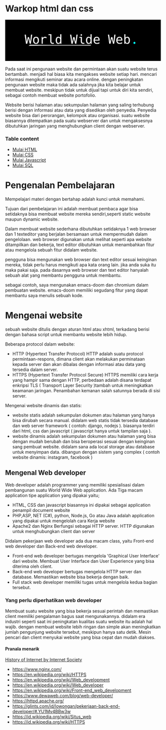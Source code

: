 # Warkop html dan css

![image](aset/01.png)

Pada saat ini pengunaan website dan permintaan akan suatu website terus bertambah.
menjadi hal biasa kita mengakses website setiap hari. mencari informasi mengikuti
seminar atau acara online. dengan peningkatan pengunaan website maka tidak ada salahnya
jika kita belajar untuk membuat website. meskipun tidak untuk dijual tapi untuk diri kita sendiri, sebagai contoh membuat website portofolio.

Website berisi halaman atau sekumpulan halaman yang saling terhubung berisi dengan informasi atau data yang disedikan oleh penyedia. Penyedia website bisa dari perorangan, kelompok atau organisasi. suatu website biasannya ditempatkan pada suatu webserver dan untuk mengaksesnya dibutuhkan jaringan yang menghubungkan client dengan webserver.

### Table content

- [Mulai HTML](document/html.md)
- [Mulai CSS](document/css.md)
- [Mulai Javascript](document/javascript.md)
- [Mulai SQL](document/sql.md)

# Pengenalan Pembelajaran

Mempelajari materi dengan bertahap adalah kunci untuk memahami.

Tujuan dari pembelajaran ini adalah membuat pembaca agar bisa setidaknya bisa membuat website mereka sendiri,seperti static website maupun dynamic website.

Dalam membuat website sederhana dibutuhkan setidaknya 1 web browser dan 1 texteditor yang berjalan bersamaan untuk mempermudah dalam pengelolaan.
web browser digunakan untuk melihat seperti apa website ditampilkan dan bekerja, text editor dibutuhkan untuk menambahkan fitur atau mengelola sebuah fitur didalam website. 

pengguna bisa mengunakan web browser dan text editor sesuai keinginan mereka, tidak perlu harus mengikuti apa kata orang lain. jika anda suka itu maka pakai saja.
pada dasarnya web browser dan text editor hanyalah sebuah alat yang membantu pengguna untuk membantu.

sebagai contoh, saya mengunakan emacs-doom dan chromium dalam pembuatan website. emacs-doom memiliki segudang fitur yang dapat membantu saya menulis sebuah kode.

# Mengenai website

sebuah website ditulis dengan aturan html atau xhtml, terkadang berisi dengan bahasa script untuk membantu website lebih hidup.

Beberapa protocol dalam website:
- HTTP (Hypertext Transfer Protocol)
HTTP adalah suatu protocol permintaan-respons, dimana client akan melakukan perminataan kepada server dan akan dibalas dengan informasi atau data yang tersedia dalam server.
- HTTPS (Hypertext Transfer Protocol Secure)
HTTPS memiliki cara kerja yang hampir sama dengan HTTP, perbedaan adalah disana terdapat enkripsi TLS ( Transport Layer Security )tambah untuk meningkatkan keamanan jaringan. Penambahan kemanan salah satunnya berada di sisi server.

Mengenai website dinamis dan statis:
- website statis
adalah sekumpulan dokumen atau halaman yang hanya bisa dirubah secara manual. didalam web statis tidak tersedia database dan web server framework ( contoh: django, nodejs ). biasanya terdiri dari html, css dan javascript ( javascript hanya untuk tampilan saja ).
- website dinamis
adalah sekumpulan dokumen atau halaman yang bisa dengan mudah berubah dan bisa beroperasi sesuai dengan keinginan sang pembuat website. didalam sana ada local storage atau database untuk menyimpan data. dibangun dengan sistem yang complex ( contoh website dinamis: instagram, facebook )

## Mengenal Web developer
Web developer adalah programmer yang memiliki spesialisasi dalam pembangunan suatu World Wide Web application. Ada Tiga macam application tipe application yang dipakai yaitu;
- HTML, CSS dan javascript biasannya ini dipakai sebagai application penampil document website
- PHP,ASP, NET (C#), python, Node.js, Go atau Java adalah application yang dipakai untuk mengelolah cara Kerja website
- Apache2 dan Nginx Berfungsi sebagai HTTP server. HTTP digunakan untuk menghubungkan client dan server


Didalam pekerjaan web developer ada dua macam class, yaitu Front-end web developer dan Back-end web developer.

- Front-end web developer bertugas mengelola 'Graphical User Interface' dari website. Membuat User Interface dan User Experience yang bisa diterima oleh client.
- Back-end web developer bertugas mengelola HTTP server dan database. Memastikan website bisa bekerja dengan baik.
- Full stack web developer memiliki tugas untuk mengelola kedua bagian tersebut.

### Yang perlu diperhatikan web developer

Membuat suatu website yang bisa bekerja sesuai perintah dan memastikan client memiliki pengalaman bagus saat mengunakannya. didalam era industri seperti saat ini peningkatan kualitas suatu website itu adalah hal wajib. dengan membuat website lebih ringan dan simple akan meningkatkan jumlah pengunjung website tersebut, meskipun hanya satu detik.
Mesin pencari dan client menyukai website yang bisa cepat dan mudah diakses.

#### Pranala menarik
[History of Internet by Internet Society](https://www.internethalloffame.org/brief-history-internet)
- https://www.nginx.com/
- https://en.wikipedia.org/wiki/HTTPS
- https://en.wikipedia.org/wiki/Web_development
- https://en.wikipedia.org/wiki/Web_developer
- https://en.wikipedia.org/wiki/Front-end_web_development
- https://www.dewaweb.com/blog/web-developer/
- https://httpd.apache.org/
- https://glints.com/id/lowongan/pekerjaan-back-end-developer/#.YU1Mv4BBw3w
- <https://id.wikipedia.org/wiki/Situs_web>
- <https://id.wikipedia.org/wiki/HTTPS>

